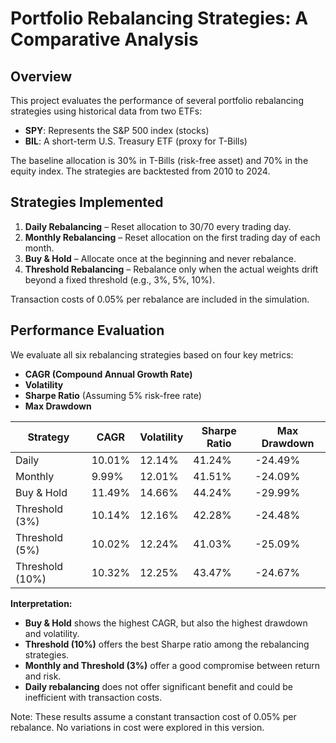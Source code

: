 # Portfolio Rebalancing Strategies: A Comparative Analysis

## Overview

This project evaluates the performance of several portfolio rebalancing strategies using historical data from two ETFs:

- **SPY**: Represents the S&P 500 index (stocks)
- **BIL**: A short-term U.S. Treasury ETF (proxy for T-Bills)

The baseline allocation is 30% in T-Bills (risk-free asset) and 70% in the equity index. The strategies are backtested from 2010 to 2024.

## Strategies Implemented

1. **Daily Rebalancing** – Reset allocation to 30/70 every trading day.
2. **Monthly Rebalancing** – Reset allocation on the first trading day of each month.
3. **Buy & Hold** – Allocate once at the beginning and never rebalance.
4. **Threshold Rebalancing** – Rebalance only when the actual weights drift beyond a fixed threshold (e.g., 3%, 5%, 10%).

Transaction costs of 0.05% per rebalance are included in the simulation.

## Performance Evaluation

We evaluate all six rebalancing strategies based on four key metrics:
- **CAGR (Compound Annual Growth Rate)**
- **Volatility**
- **Sharpe Ratio** (Assuming 5% risk-free rate)
- **Max Drawdown**

| Strategy           | CAGR   | Volatility | Sharpe Ratio | Max Drawdown |
|--------------------|--------|------------|---------------|---------------|
| Daily              | 10.01% | 12.14%     | 41.24%        | -24.49%       |
| Monthly            | 9.99%  | 12.01%     | 41.51%        | -24.09%       |
| Buy & Hold         | 11.49% | 14.66%     | 44.24%        | -29.99%       |
| Threshold (3%)     | 10.14% | 12.16%     | 42.28%        | -24.48%       |
| Threshold (5%)     | 10.02% | 12.24%     | 41.03%        | -25.09%       |
| Threshold (10%)    | 10.32% | 12.25%     | 43.47%        | -24.67%       |

**Interpretation:**
- **Buy & Hold** shows the highest CAGR, but also the highest drawdown and volatility.
- **Threshold (10%)** offers the best Sharpe ratio among the rebalancing strategies.
- **Monthly and Threshold (3%)** offer a good compromise between return and risk.
- **Daily rebalancing** does not offer significant benefit and could be inefficient with transaction costs.

Note: These results assume a constant transaction cost of 0.05% per rebalance. No variations in cost were explored in this version.

